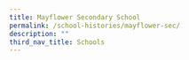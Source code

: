 ```yaml
---
title: Mayflower Secondary School
permalink: /school-histories/mayflower-sec/
description: ""
third_nav_title: Schools
---
```



